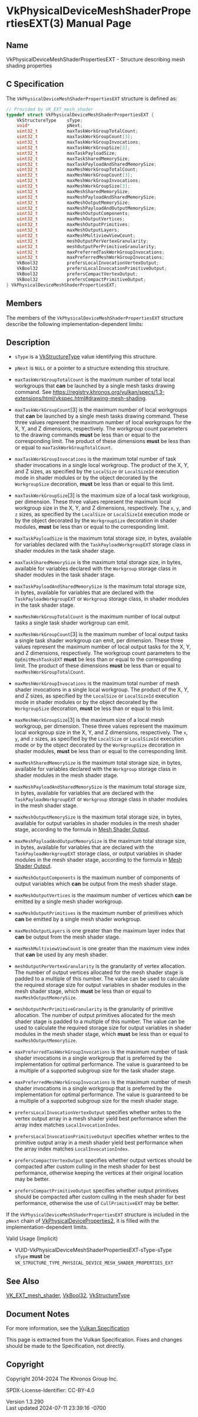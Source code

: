 # VkPhysicalDeviceMeshShaderPropertiesEXT(3) Manual Page

## Name

VkPhysicalDeviceMeshShaderPropertiesEXT - Structure describing mesh
shading properties



## <a href="#_c_specification" class="anchor"></a>C Specification

The `VkPhysicalDeviceMeshShaderPropertiesEXT` structure is defined as:

``` c
// Provided by VK_EXT_mesh_shader
typedef struct VkPhysicalDeviceMeshShaderPropertiesEXT {
    VkStructureType    sType;
    void*              pNext;
    uint32_t           maxTaskWorkGroupTotalCount;
    uint32_t           maxTaskWorkGroupCount[3];
    uint32_t           maxTaskWorkGroupInvocations;
    uint32_t           maxTaskWorkGroupSize[3];
    uint32_t           maxTaskPayloadSize;
    uint32_t           maxTaskSharedMemorySize;
    uint32_t           maxTaskPayloadAndSharedMemorySize;
    uint32_t           maxMeshWorkGroupTotalCount;
    uint32_t           maxMeshWorkGroupCount[3];
    uint32_t           maxMeshWorkGroupInvocations;
    uint32_t           maxMeshWorkGroupSize[3];
    uint32_t           maxMeshSharedMemorySize;
    uint32_t           maxMeshPayloadAndSharedMemorySize;
    uint32_t           maxMeshOutputMemorySize;
    uint32_t           maxMeshPayloadAndOutputMemorySize;
    uint32_t           maxMeshOutputComponents;
    uint32_t           maxMeshOutputVertices;
    uint32_t           maxMeshOutputPrimitives;
    uint32_t           maxMeshOutputLayers;
    uint32_t           maxMeshMultiviewViewCount;
    uint32_t           meshOutputPerVertexGranularity;
    uint32_t           meshOutputPerPrimitiveGranularity;
    uint32_t           maxPreferredTaskWorkGroupInvocations;
    uint32_t           maxPreferredMeshWorkGroupInvocations;
    VkBool32           prefersLocalInvocationVertexOutput;
    VkBool32           prefersLocalInvocationPrimitiveOutput;
    VkBool32           prefersCompactVertexOutput;
    VkBool32           prefersCompactPrimitiveOutput;
} VkPhysicalDeviceMeshShaderPropertiesEXT;
```

## <a href="#_members" class="anchor"></a>Members

The members of the `VkPhysicalDeviceMeshShaderPropertiesEXT` structure
describe the following implementation-dependent limits:

## <a href="#_description" class="anchor"></a>Description

- `sType` is a [VkStructureType](https://registry.khronos.org/vulkan/specs/1.3-extensions/man/html/VkStructureType.html) value identifying
  this structure.

- `pNext` is `NULL` or a pointer to a structure extending this
  structure.

- <span id="limits-maxTaskWorkGroupTotalCount"></span>
  `maxTaskWorkGroupTotalCount` is the maximum number of total local
  workgroups that **can** be launched by a single mesh tasks drawing
  command. See <a
  href="https://registry.khronos.org/vulkan/specs/1.3-extensions/html/vkspec.html#drawing-mesh-shading"
  class="bare" target="_blank"
  rel="noopener">https://registry.khronos.org/vulkan/specs/1.3-extensions/html/vkspec.html#drawing-mesh-shading</a>.

- <span id="limits-maxTaskWorkGroupCount"></span>
  `maxTaskWorkGroupCount`\[3\] is the maximum number of local workgroups
  that **can** be launched by a single mesh tasks drawing command. These
  three values represent the maximum number of local workgroups for the
  X, Y, and Z dimensions, respectively. The workgroup count parameters
  to the drawing commands **must** be less than or equal to the
  corresponding limit. The product of these dimensions **must** be less
  than or equal to `maxTaskWorkGroupTotalCount`.

- <span id="limits-maxTaskWorkGroupInvocations"></span>
  `maxTaskWorkGroupInvocations` is the maximum total number of task
  shader invocations in a single local workgroup. The product of the X,
  Y, and Z sizes, as specified by the `LocalSize` or `LocalSizeId`
  execution mode in shader modules or by the object decorated by the
  `WorkgroupSize` decoration, **must** be less than or equal to this
  limit.

- <span id="limits-maxTaskWorkGroupSize"></span>
  `maxTaskWorkGroupSize`\[3\] is the maximum size of a local task
  workgroup, per dimension. These three values represent the maximum
  local workgroup size in the X, Y, and Z dimensions, respectively. The
  `x`, `y`, and `z` sizes, as specified by the `LocalSize` or
  `LocalSizeId` execution mode or by the object decorated by the
  `WorkgroupSize` decoration in shader modules, **must** be less than or
  equal to the corresponding limit.

- <span id="limits-maxTaskPayloadSize"></span> `maxTaskPayloadSize` is
  the maximum total storage size, in bytes, available for variables
  declared with the `TaskPayloadWorkgroupEXT` storage class in shader
  modules in the task shader stage.

- <span id="limits-maxTaskSharedMemorySize"></span>
  `maxTaskSharedMemorySize` is the maximum total storage size, in bytes,
  available for variables declared with the `Workgroup` storage class in
  shader modules in the task shader stage.

- <span id="limits-maxTaskPayloadAndSharedMemorySize"></span>
  `maxTaskPayloadAndSharedMemorySize` is the maximum total storage size,
  in bytes, available for variables that are declared with the
  `TaskPayloadWorkgroupEXT` or `Workgroup` storage class, in shader
  modules in the task shader stage.

- <span id="limits-maxMeshWorkGroupTotalCount"></span>
  `maxMeshWorkGroupTotalCount` is the maximum number of local output
  tasks a single task shader workgroup can emit.

- <span id="limits-maxMeshWorkGroupCount"></span>
  `maxMeshWorkGroupCount`\[3\] is the maximum number of local output
  tasks a single task shader workgroup can emit, per dimension. These
  three values represent the maximum number of local output tasks for
  the X, Y, and Z dimensions, respectively. The workgroup count
  parameters to the `OpEmitMeshTasksEXT` **must** be less than or equal
  to the corresponding limit. The product of these dimensions **must**
  be less than or equal to `maxMeshWorkGroupTotalCount`.

- <span id="limits-maxMeshWorkGroupInvocations"></span>
  `maxMeshWorkGroupInvocations` is the maximum total number of mesh
  shader invocations in a single local workgroup. The product of the X,
  Y, and Z sizes, as specified by the `LocalSize` or `LocalSizeId`
  execution mode in shader modules or by the object decorated by the
  `WorkgroupSize` decoration, **must** be less than or equal to this
  limit.

- <span id="limits-maxMeshWorkGroupSize"></span>
  `maxMeshWorkGroupSize`\[3\] is the maximum size of a local mesh
  workgroup, per dimension. These three values represent the maximum
  local workgroup size in the X, Y, and Z dimensions, respectively. The
  `x`, `y`, and `z` sizes, as specified by the `LocalSize` or
  `LocalSizeId` execution mode or by the object decorated by the
  `WorkgroupSize` decoration in shader modules, **must** be less than or
  equal to the corresponding limit.

- <span id="limits-maxMeshSharedMemorySize"></span>
  `maxMeshSharedMemorySize` is the maximum total storage size, in bytes,
  available for variables declared with the `Workgroup` storage class in
  shader modules in the mesh shader stage.

- <span id="limits-maxMeshPayloadAndSharedMemorySize"></span>
  `maxMeshPayloadAndSharedMemorySize` is the maximum total storage size,
  in bytes, available for variables that are declared with the
  `TaskPayloadWorkgroupEXT` or `Workgroup` storage class in shader
  modules in the mesh shader stage.

- <span id="limits-maxMeshOutputMemorySize"></span>
  `maxMeshOutputMemorySize` is the maximum total storage size, in bytes,
  available for output variables in shader modules in the mesh shader
  stage, according to the formula in <a
  href="https://registry.khronos.org/vulkan/specs/1.3-extensions/html/vkspec.html#mesh-output"
  target="_blank" rel="noopener">Mesh Shader Output</a>.

- <span id="limits-maxMeshPayloadAndOutputMemorySize"></span>
  `maxMeshPayloadAndOutputMemorySize` is the maximum total storage size,
  in bytes, available for variables that are declared with the
  `TaskPayloadWorkgroupEXT` storage class, or output variables in shader
  modules in the mesh shader stage, according to the formula in <a
  href="https://registry.khronos.org/vulkan/specs/1.3-extensions/html/vkspec.html#mesh-output"
  target="_blank" rel="noopener">Mesh Shader Output</a>.

- <span id="limits-maxMeshOutputComponents"></span>
  `maxMeshOutputComponents` is the maximum number of components of
  output variables which **can** be output from the mesh shader stage.

- <span id="limits-maxMeshOutputVertices"></span>
  `maxMeshOutputVertices` is the maximum number of vertices which
  **can** be emitted by a single mesh shader workgroup.

- <span id="limits-maxMeshOutputPrimitives"></span>
  `maxMeshOutputPrimitives` is the maximum number of primitives which
  **can** be emitted by a single mesh shader workgroup.

- <span id="limits-maxMeshOutputLayers"></span> `maxMeshOutputLayers` is
  one greater than the maximum layer index that **can** be output from
  the mesh shader stage.

- <span id="limits-maxMeshMultiviewViewCount"></span>
  `maxMeshMultiviewViewCount` is one greater than the maximum view index
  that **can** be used by any mesh shader.

- <span id="limits-meshOutputPerVertexGranularity"></span>
  `meshOutputPerVertexGranularity` is the granularity of vertex
  allocation. The number of output vertices allocated for the mesh
  shader stage is padded to a multiple of this number. The value can be
  used to calculate the required storage size for output variables in
  shader modules in the mesh shader stage, which **must** be less than
  or equal to `maxMeshOutputMemorySize`.

- <span id="limits-meshOutputPerPrimitiveGranularity"></span>
  `meshOutputPerPrimitiveGranularity` is the granularity of primitive
  allocation. The number of output primitives allocated for the mesh
  shader stage is padded to a multiple of this number. The value can be
  used to calculate the required storage size for output variables in
  shader modules in the mesh shader stage, which **must** be less than
  or equal to `maxMeshOutputMemorySize`.

- <span id="limits-maxPreferredTaskWorkGroupInvocations"></span>
  `maxPreferredTaskWorkGroupInvocations` is the maximum number of task
  shader invocations in a single workgroup that is preferred by the
  implementation for optimal performance. The value is guaranteed to be
  a multiple of a supported subgroup size for the task shader stage.

- <span id="limits-maxPreferredMeshWorkGroupInvocations"></span>
  `maxPreferredMeshWorkGroupInvocations` is the maximum number of mesh
  shader invocations in a single workgroup that is preferred by the
  implementation for optimal performance. The value is guaranteed to be
  a multiple of a supported subgroup size for the mesh shader stage.

- <span id="limits-prefersLocalInvocationVertexOutput"></span>
  `prefersLocalInvocationVertexOutput` specifies whether writes to the
  vertex output array in a mesh shader yield best performance when the
  array index matches `LocalInvocationIndex`.

- <span id="limits-prefersLocalInvocationPrimitiveOutput"></span>
  `prefersLocalInvocationPrimitiveOutput` specifies whether writes to
  the primitive output array in a mesh shader yield best performance
  when the array index matches `LocalInvocationIndex`.

- <span id="limits-prefersCompactVertexOutput"></span>
  `prefersCompactVertexOutput` specifies whether output vertices should
  be compacted after custom culling in the mesh shader for best
  performance, otherwise keeping the vertices at their original location
  may be better.

- <span id="limits-prefersCompactPrimitiveOutput"></span>
  `prefersCompactPrimitiveOutput` specifies whether output primitives
  should be compacted after custom culling in the mesh shader for best
  performance, otherwise the use of `CullPrimitiveEXT` may be better.

If the `VkPhysicalDeviceMeshShaderPropertiesEXT` structure is included
in the `pNext` chain of
[VkPhysicalDeviceProperties2](https://registry.khronos.org/vulkan/specs/1.3-extensions/man/html/VkPhysicalDeviceProperties2.html), it is
filled with the implementation-dependent limits.

Valid Usage (Implicit)

- <a href="#VUID-VkPhysicalDeviceMeshShaderPropertiesEXT-sType-sType"
  id="VUID-VkPhysicalDeviceMeshShaderPropertiesEXT-sType-sType"></a>
  VUID-VkPhysicalDeviceMeshShaderPropertiesEXT-sType-sType  
  `sType` **must** be
  `VK_STRUCTURE_TYPE_PHYSICAL_DEVICE_MESH_SHADER_PROPERTIES_EXT`

## <a href="#_see_also" class="anchor"></a>See Also

[VK_EXT_mesh_shader](https://registry.khronos.org/vulkan/specs/1.3-extensions/man/html/VK_EXT_mesh_shader.html),
[VkBool32](https://registry.khronos.org/vulkan/specs/1.3-extensions/man/html/VkBool32.html), [VkStructureType](https://registry.khronos.org/vulkan/specs/1.3-extensions/man/html/VkStructureType.html)

## <a href="#_document_notes" class="anchor"></a>Document Notes

For more information, see the <a
href="https://registry.khronos.org/vulkan/specs/1.3-extensions/html/vkspec.html#VkPhysicalDeviceMeshShaderPropertiesEXT"
target="_blank" rel="noopener">Vulkan Specification</a>

This page is extracted from the Vulkan Specification. Fixes and changes
should be made to the Specification, not directly.

## <a href="#_copyright" class="anchor"></a>Copyright

Copyright 2014-2024 The Khronos Group Inc.

SPDX-License-Identifier: CC-BY-4.0

Version 1.3.290  
Last updated 2024-07-11 23:39:16 -0700
